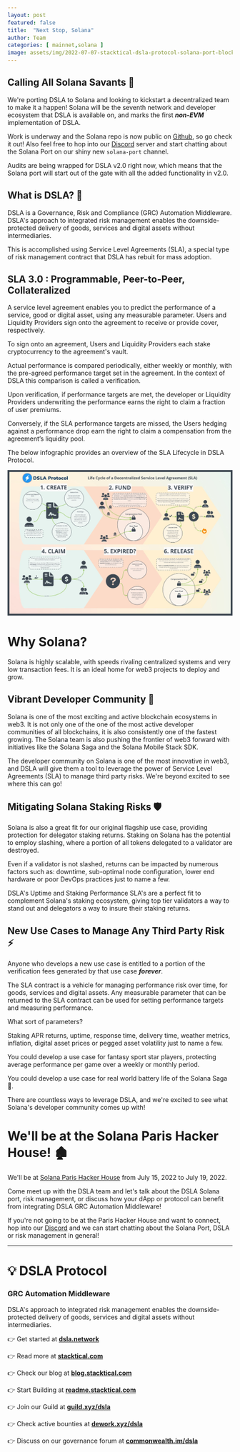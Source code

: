 ```yaml
---
layout: post
featured: false
title:  "Next Stop, Solana"
author: Team
categories: [ mainnet,solana ]
image: assets/img/2022-07-07-stacktical-dsla-protocol-solana-port-blockchain-cryptocurrency-fintech-legaltech-insurtech-itsm-slm-sla-defi-nft.png
---
```


## Calling All Solana Savants 🧙

We're porting DSLA to Solana and looking to kickstart a decentralized team to make it a happen! Solana will be the seventh network and developer ecosystem that DSLA is available on, and marks the first ***non-EVM*** implementation of DSLA.

Work is underway and the Solana repo is now public on [Github](https://github.com/Stacktical/stacktical-dsla-contracts-solana), so go check it out! Also feel free to hop into our [Discord](https://discord.gg/2XhwdRjFnn) server and start chatting about the Solana Port on our shiny new `solana-port` channel.

Audits are being wrapped for DSLA v2.0 right now, which means that the Solana port will start out of the gate with all the added functionality in v2.0.

## What is DSLA? 🤔

DSLA is a Governance, Risk and Compliance (GRC) Automation Middleware. DSLA's approach to integrated risk management enables the downside-protected delivery of goods, services and digital assets without intermediaries.

This is accomplished using Service Level Agreements (SLA), a special type of risk management contract that DSLA has rebuit for mass adoption.

## SLA 3.0 : Programmable, Peer-to-Peer, Collateralized

A service level agreement enables you to predict the performance of a service, good or digital asset, using any measurable parameter. Users and Liquidity Providers sign onto the agreement to receive or provide cover, respectively.

To sign onto an agreement, Users and Liquidity Providers each stake cryptocurrency to the agreement's vault.

Actual performance is compared periodically, either weekly or monthly, with the pre-agreed performance target set in the agreement. In the context of DSLA this comparison is called a verification.

Upon verification, if performance targets are met, the developer or Liquidity Providers underwriting the performance earns the right to claim a fraction of user premiums.

Conversely, if the SLA performance targets are missed, the Users hedging against a performance drop earn the right to claim a compensation from the agreement’s liquidity pool.

The below infographic provides an overview of the SLA Lifecycle in DSLA Protocol.

[![SLA Lifecycle Infographic](/assets/img/dsla-lifecycle-in-depth-infographic-v2_sm.jpg)](/assets/img/dsla-lifecycle-in-depth-infographic-v2.jpg)

# Why Solana? 

Solana is highly scalable, with speeds rivaling centralized systems and very low transaction fees. It is an ideal home for web3 projects to deploy and grow.

## Vibrant Developer Community 🌱

Solana is one of the most exciting and active blockchain ecosystems in web3. It is not only one of the one of the most active developer communities of all blockchains, it is also consistently one of the fastest growing. The Solana team is also pushing the frontier of web3 forward with initiatives like the Solana Saga and the Solana Mobile Stack SDK.

The developer community on Solana is one of the most innovative in web3, and DSLA will give them a tool to leverage the power of Service Level Agreements (SLA) to manage third party risks. We're beyond excited to see where this can go!

## Mitigating Solana Staking Risks 🛡️

Solana is also a great fit for our original flagship use case, providing protection for delegator staking returns. Staking on Solana has the potential to employ slashing, where a portion of all tokens delegated to a validator are destroyed.

Even if a validator is not slashed, returns can be impacted by numerous factors such as: downtime, sub-optimal node configuration, lower end hardware or poor DevOps practices just to name a few.

DSLA's Uptime and Staking Performance SLA's are a perfect fit to complement Solana's staking ecosystem, giving top tier validators a way to stand out and delegators a way to insure their staking returns.

## New Use Cases to Manage Any Third Party Risk ⚡

Anyone who develops a new use case is entitled to a portion of the verification fees generated by that use case ***forever***.

The SLA contract is a vehicle for managing performance risk over time, for goods, services and digital assets. Any measurable parameter that can be returned to the SLA contract can be used for setting performance targets and measuring performance.

What sort of parameters? 

Staking APR returns, uptime, response time, delivery time, weather metrics, inflation, digital asset prices or pegged asset volatility just to name a few.

You could develop a use case for fantasy sport star players, protecting average performance per game over a weekly or monthly period.

You could develop a use case for real world battery life of the Solana Saga🔋.

There are countless ways to leverage DSLA, and we're excited to see what Solana's developer community comes up with!

# We'll be at the Solana Paris Hacker House! 🏚️

We'll be at [Solana Paris Hacker House](https://solana.com/fi/events/paris-hacker-house) from July 15, 2022 to July 19, 2022.

Come meet up with the DSLA team and let's talk about the DSLA Solana port, risk management, or discuss how your dApp or protocol can benefit from integrating DSLA GRC Automation Middleware!

If you're not going to be at the Paris Hacker House and want to connect, hop into our [Discord](https://discord.gg/2XhwdRjFnn) and we can start chatting about the Solana Port, DSLA or risk management in general!

---

# 💡 DSLA Protocol

### GRC Automation Middleware

DSLA's approach to integrated risk management enables the downside-protected delivery of goods, services and digital assets without intermediaries.

👉 Get started at **[dsla.network](https://dsla.network)** 

👉 Read more at [**stacktical.com**](https://stacktical.com)

👉 Check our blog at [**blog.stacktical.com**](https://blog.stacktical.com)

👉 Start Building at [**readme.stacktical.com**](https://readme.stacktical.com/developer-guide/)

👉 Join our Guild at [**guild.xyz/dsla**](https://guild.xyz/dsla)

👉 Check active bounties at [**dework.xyz/dsla**](https://dework.xyz/dsla)

👉 Discuss on our governance forum at [**commonwealth.im/dsla**](https://commonwealth.im/dsla)